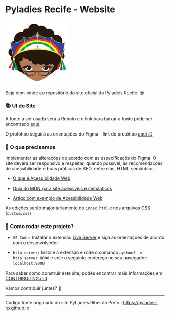 # Pyladies Recife - Website

<img src="/img/pyladies-rec.png" width="40%">

Seja bem-vinde ao repositório do site oficial do Pyladies Recife. :heart_eyes:

### :books: UI do Site
A fonte a ser usada será a Roboto e o link para baixar a fonte pode ser encontrado [aqui](https://fonts.google.com/specimen/Roboto).

O protótipo seguirá as orientações do Figma - link do protótipo [aqui :D](https://www.figma.com/file/ovWn0ywxP8H1I623rhVJzr/PyLadies-Recife?node-id=1%3A2)

### :gem: O que precisamos

Implementar as alterações de acordo com as especificaçẽs do Figma. O site deverá ser responsivo e respeitar, quando possível, as recomendações de acessibilidade e boas práticas de SEO, entre elas, HTML semântico:

- [O que é Acessiblidade Web](https://www.maujor.com/w3c/introwac.html)

- [Guia do MDN para site acessíveis e semânticos](https://developer.mozilla.org/pt-BR/docs/Learn/Accessibility/HTML)

- [Artigo com exemplo de Acessiblidade Web](https://www.w3.org/WAI/tips/developing/)

As edições serão majoritariamente no `index.html`  e nos arquivos CSS (`custom.css`)

### :hammer: Como rodar este projeto?

- `VS Code:` Instalar a extensão [Live Server](https://marketplace.visualstudio.com/items?itemName=ritwickdey.LiveServer) e siga as orientações de acordo com o desenvolvedor

- `http-server:` Instale a extensão e rode o comando `python3 -m http.server 8000` e cole o seguinte endereço no seu navegador: `localhost:8000`

Para saber como construir este site, podes encontrar mais informações em: [CONTRIBUITNG.md](https://github.com/pyladiesrecife/site/blob/main/CONTRIBUITING.md)

Vamos contribuir juntes? :stars:
____
Código fonte originado do site PyLadies Ribeirão Preto : https://pyladies-rp.github.io
